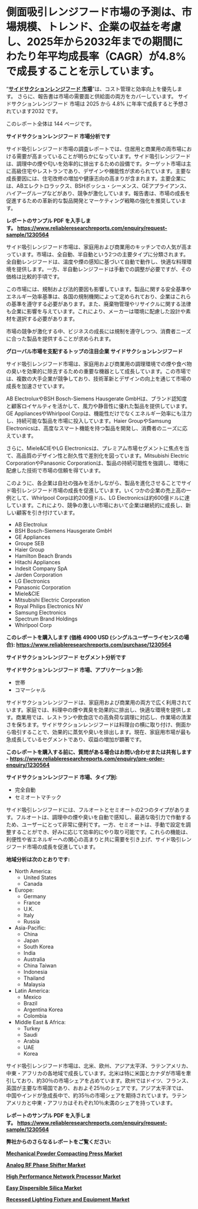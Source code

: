 <p><h1>側面吸引レンジフード市場の予測は、市場規模、トレンド、企業の収益を考慮し、2025年から2032年までの期間にわたり年平均成長率（CAGR）が4.8%で成長することを示しています。</h1></p><p>&ldquo;<strong><a href="https://www.reliableresearchreports.com/side-suction-range-hood-r1230564?utm_campaign=110&utm_medium=9&utm_source=Github&utm_content=ia&utm_term=17012025&utm_id=side-suction-range-hood">サイドサクションレンジフード 市場</a></strong>&rdquo;は、コスト管理と効率向上を優先します。 さらに、報告書は市場の需要面と供給面の両方をカバーしています。 サイドサクションレンジフード 市場は 2025 から 4.8% に年率で成長すると予想されています2032 です。</p>
<p>このレポート全体は 144 ページです。</p>
<p><strong>サイドサクションレンジフード 市場分析です</strong></p>
<p><p>サイド吸引レンジフード市場の調査レポートでは、住居用と商業用の両市場における需要が高まっていることが明らかになっています。サイド吸引レンジフードは、調理中の煙や匂いを効率的に排出するための設備です。ターゲット市場は主に高級住宅やレストランであり、デザインや機能性が求められています。主要な成長要因には、住宅改修の増加や健康志向の高まりが含まれます。主要企業には、ABエレクトロラックス、BSHボッシュ・シーメンス、GEアプライアンス、ハイアーグループなどがあり、競争が激化しています。報告書は、市場の成長を促進するための革新的な製品開発とマーケティング戦略の強化を推奨しています。</p></p>
<p><strong>レポートのサンプル PDF を入手します。&nbsp;<a href="https://www.reliableresearchreports.com/enquiry/request-sample/1230564?utm_campaign=110&utm_medium=9&utm_source=Github&utm_content=ia&utm_term=17012025&utm_id=side-suction-range-hood">https://www.reliableresearchreports.com/enquiry/request-sample/1230564</a></strong></p>
<p><p>サイド吸引レンジフード市場は、家庭用および商業用のキッチンでの人気が高まっています。市場は、全自動、半自動という2つの主要タイプに分類されます。全自動レンジフードは、温度や煙の感知に基づいて自動で動作し、快適な料理環境を提供します。一方、半自動レンジフードは手動での調整が必要ですが、その価格は比較的手頃です。</p><p>この市場には、規制および法的要因も影響しています。製品に関する安全基準やエネルギー効率基準は、各国の規制機関によって定められており、企業はこれらの基準を遵守する必要があります。また、廃棄物管理やリサイクルに関する法律も企業に影響を与えています。これにより、メーカーは環境に配慮した設計や素材を選択する必要があります。</p><p>市場の競争が激化する中、ビジネスの成長には規制を遵守しつつ、消費者ニーズに合った製品を提供することが求められます。</p></p>
<p><strong>グローバル市場を支配するトップの注目企業 サイドサクションレンジフード</strong></p>
<p><p>サイド吸引レンジフード市場は、家庭用および商業用の調理環境での煙や食べ物の臭いを効果的に除去するための重要な機器として成長しています。この市場では、複数の大手企業が競争しており、技術革新とデザインの向上を通じて市場の成長を加速させています。</p><p>AB ElectroluxやBSH Bosch-Siemens Hausgerate GmbHは、ブランド認知度と顧客ロイヤルティを活かして、風力や静音性に優れた製品を提供しています。GE AppliancesやWhirlpool Corpは、機能性だけでなくエネルギー効率にも注力し、持続可能な製品を市場に投入しています。Haier GroupやSamsung Electronicsは、高度なスマート機能を持つ製品を開発し、消費者のニーズに応えています。</p><p>さらに、Miele&CIEやLG Electronicsは、プレミアム市場セグメントに焦点を当て、高品質のデザイン性と耐久性で差別化を図っています。Mitsubishi Electric CorporationやPanasonic Corporationは、製品の持続可能性を強調し、環境に配慮した技術で市場の信頼を得ています。</p><p>このように、各企業は自社の強みを活かしながら、製品を進化させることでサイド吸引レンジフード市場の成長を促進しています。いくつかの企業の売上高の一例として、Whirlpool Corpは約200億ドル、LG Electronicsは約600億ドルに達しています。これにより、競争の激しい市場において企業は継続的に成長し、新しい顧客を引き付けています。</p></p>
<p><ul><li>AB Electrolux</li><li>BSH Bosch-Siemens Hausgerate GmbH</li><li>GE Appliances</li><li>Groupe SEB</li><li>Haier Group</li><li>Hamilton Beach Brands</li><li>Hitachi Appliances</li><li>Indesit Company SpA</li><li>Jarden Corporation</li><li>LG Electronics</li><li>Panasonic Corporation</li><li>Miele&CIE</li><li>Mitsubishi Electric Corporation</li><li>Royal Philips Electronics NV</li><li>Samsung Electronics</li><li>Spectrum Brand Holdings</li><li>Whirlpool Corp</li></ul></p>
<p><strong>このレポートを購入します (価格 4900 USD (シングルユーザーライセンスの場合):&nbsp;<a href="https://www.reliableresearchreports.com/purchase/1230564?utm_campaign=110&utm_medium=9&utm_source=Github&utm_content=ia&utm_term=17012025&utm_id=side-suction-range-hood">https://www.reliableresearchreports.com/purchase/1230564</a></strong></p>
<p><strong>サイドサクションレンジフード セグメント分析です</strong></p>
<p><strong>サイドサクションレンジフード 市場、アプリケーション別:</strong></p>
<p><ul><li>世帯</li><li>コマーシャル</li></ul></p>
<p><p>サイドサクションレンジフードは、家庭用および商業用の両方で広く利用されています。家庭では、料理中の煙や異臭を効果的に排出し、快適な環境を提供します。商業用では、レストランや飲食店での高負荷な調理に対応し、作業場の清潔さを保ちます。サイドサクションレンジフードは料理台の横に取り付け、側面から吸引することで、効果的に蒸気や臭いを排出します。現在、家庭用市場が最も急成長しているセグメントであり、収益の増加が顕著です。</p></p>
<p><strong>このレポートを購入する前に、質問がある場合はお問い合わせまたは共有します - <a href="https://www.reliableresearchreports.com/enquiry/pre-order-enquiry/1230564?utm_campaign=110&utm_medium=9&utm_source=Github&utm_content=ia&utm_term=17012025&utm_id=side-suction-range-hood">https://www.reliableresearchreports.com/enquiry/pre-order-enquiry/1230564</a></strong></p>
<p><strong>サイドサクションレンジフード 市場、タイプ別:</strong></p>
<p><ul><li>完全自動</li><li>セミオートマチック</li></ul></p>
<p><p>サイド吸引レンジフードには、フルオートとセミオートの2つのタイプがあります。フルオートは、調理中の煙や臭いを自動で感知し、最適な吸引力で作動するため、ユーザーにとって非常に便利です。一方、セミオートは、手動で設定を調整することができ、好みに応じて効率的にやり取り可能です。これらの機能は、利便性や省エネルギーへの関心の高まりと共に需要を引き上げ、サイド吸引レンジフード市場の成長を促進しています。</p></p>
<p><strong>地域分析は次のとおりです:</strong></p>
<p><ul>
    <li>
        North America:
        <ul>
            <li>United States</li>
            <li>Canada</li>
        </ul>
    </li>
    <li>
        Europe:
        <ul>
            <li>Germany</li>
            <li>France</li>
            <li>U.K.</li>
            <li>Italy</li>
            <li>Russia</li>
        </ul>
    </li>
    <li>
        Asia-Pacific:
        <ul>
            <li>China</li>
            <li>Japan</li>
            <li>South Korea</li>
            <li>India</li>
            <li>Australia</li>
            <li>China Taiwan</li>
            <li>Indonesia</li>
            <li>Thailand</li>
            <li>Malaysia</li>
        </ul>
    </li>
    <li>
        Latin America:
        <ul>
            <li>Mexico</li>
            <li>Brazil</li>
            <li>Argentina Korea</li>
            <li>Colombia</li>
        </ul>
    </li>
    <li>
        Middle East & Africa:
        <ul>
            <li>Turkey</li>
            <li>Saudi</li>
            <li>Arabia</li>
            <li>UAE</li>
            <li>Korea</li>
        </ul>
    </li>
    </ul></p>
<p><p>サイド吸引レンジフード市場は、北米、欧州、アジア太平洋、ラテンアメリカ、中東・アフリカの各地域で成長しています。北米は特に米国とカナダが市場を牽引しており、約30％の市場シェアを占めています。欧州ではドイツ、フランス、英国が主要な市場国であり、おおよそ25％のシェアです。アジア太平洋では、中国やインドが急成長中で、約35％の市場シェアを期待されています。ラテンアメリカと中東・アフリカはそれぞれ10％未満のシェアを持っています。</p></p>
<p><strong>レポートのサンプル PDF を入手します。&nbsp;<a href="https://www.reliableresearchreports.com/enquiry/request-sample/1230564?utm_campaign=110&utm_medium=9&utm_source=Github&utm_content=ia&utm_term=17012025&utm_id=side-suction-range-hood">https://www.reliableresearchreports.com/enquiry/request-sample/1230564</a></strong></p>
<p><strong></strong></p>
<p><strong></strong></p>
<p><strong></strong></p>
<p><strong></strong></p>
<p><strong>弊社からのさらなるレポートをご覧ください:</strong></p>
<p><strong><p><a href="https://github.com/FosterFahey91/Market-Research-Report-List-1/blob/main/mechanical-powder-compacting-press-market.md?utm_campaign=110&utm_medium=9&utm_source=Github&utm_content=ia&utm_term=17012025&utm_id=side-suction-range-hood">Mechanical Powder Compacting Press Market</a></p><p><a href="https://github.com/mayabungard8092/Market-Research-Report-List-1/blob/main/analog-rf-phase-shifter-market.md?utm_campaign=110&utm_medium=9&utm_source=Github&utm_content=ia&utm_term=17012025&utm_id=side-suction-range-hood">Analog RF Phase Shifter Market</a></p><p><a href="https://github.com/NarcisoFerry/Market-Research-Report-List-1/blob/main/high-performance-network-processor-market.md?utm_campaign=110&utm_medium=9&utm_source=Github&utm_content=ia&utm_term=17012025&utm_id=side-suction-range-hood">High Performance Network Processor Market</a></p><p><a href="https://github.com/globismark/Market-Research-Report-List-5/blob/main/easy-dispersible-silica-market.md?utm_campaign=110&utm_medium=9&utm_source=Github&utm_content=ia&utm_term=17012025&utm_id=side-suction-range-hood">Easy Dispersible Silica Market</a></p><p><a href="https://github.com/kathiestrine5ty/Market-Research-Report-List-1/blob/main/recessed-lighting-fixture-and-equipment-market.md?utm_campaign=110&utm_medium=9&utm_source=Github&utm_content=ia&utm_term=17012025&utm_id=side-suction-range-hood">Recessed Lighting Fixture and Equipment Market</a></p></strong></p>